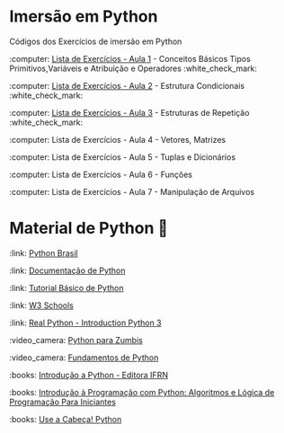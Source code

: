 # Imersão em Python 
Códigos dos Exercícios de imersão em  Python 
<p>:computer: <a href="https://github.com/tatycalixto/imersao-python/blob/main/Lista_de_Exercicio_01.ipynb"> Lista de Exercícios - Aula 1</a> - Conceitos Básicos Tipos Primitivos,Variáveis e Atribuição e Operadores :white_check_mark:</p>
<p>:computer: <a href="https://github.com/tatycalixto/imersao-python/blob/main/Lista_de_Exercicio_02.ipynb"> Lista de Exercícios - Aula 2</a> - Estrutura Condicionais :white_check_mark:</p>
<p>:computer: <a href="https://github.com/tatycalixto/imersao-python/blob/main/Lista_Exercicio_Aula_03.ipynb"> Lista de Exercícios - Aula 3</a> - Estruturas de Repetição :white_check_mark:</p>
<p>:computer: <!--<a href="#"> </a>--> Lista de Exercícios - Aula 4 - Vetores, Matrizes</p>
<p>:computer: <!--<a href="#"> </a>-->Lista de Exercícios - Aula 5 - Tuplas e Dicionários</p>
<p>:computer: <!--<a href="#"> -->Lista de Exercícios - Aula 6</a> - Funções</p>
<p>:computer: <!--<a href="#"> </a>-->Lista de Exercícios - Aula 7 - Manipulação de Arquivos</p>

# Material de Python :snake:
<p>:link: <a href="https://python.org.br/"> Python Brasil </a>  </p>
<p>:link: <a href="https://docs.python.org/pt-br/3/tutorial/index.html"> Documentação de Python</a>  </p>
<p>:link: <a href="https://www.devmedia.com.br/python-tutorial/33274">Tutorial Básico de Python</a>  </p>
<p>:link: <a href="https://www.w3schools.com/python/">W3 Schools</a>  </p>
<p>:link: <a href="https://realpython.com/learning-paths/python3-introduction/"> Real Python - Introduction Python 3</a>  </p>
<p>:video_camera: <a href="https://www.youtube.com/watch?v=YO58tXerKDc&list=PLUukMN0DTKCtbzhbYe2jdF4cr8MOWClXc"> Python para Zumbis </a> </p>
<p>:video_camera: <a href="https://www.youtube.com/watch?v=S9uPNppGsGo&list=PLHz_AreHm4dlKP6QQCekuIPky1CiwmdI6"> Fundamentos de Python </a> </p>
<p>:books: <a href="https://memoria.ifrn.edu.br/bitstream/handle/1044/2090/EBOOK%20-%20INTRODU%C3%87%C3%83O%20A%20PYTHON%20%28EDITORA%20IFRN%29.pdf?sequence=1&isAllowed=y">Introdução a Python - Editora IFRN </a> </p>
<p>:books: <a href="https://www.amazon.com.br/Introdu%C3%A7%C3%A3o-Programa%C3%A7%C3%A3o-com-Python-Algoritmos/dp/8575227181/ref=sr_1_2?__mk_pt_BR=%C3%85M%C3%85%C5%BD%C3%95%C3%91&keywords=python&qid=1680487364&sr=8-2">Introdução à Programação com Python: Algoritmos e Lógica de Programação Para Iniciantes</a> </p>
<p>:books: <a href="https://www.amazon.com.br/Use-Cabe%C3%A7a-Python-Paul-Barry-ebook/dp/B085Q53LKX/ref=sr_1_1?__mk_pt_BR=%C3%85M%C3%85%C5%BD%C3%95%C3%91&crid=1BQ2D7V1DERV3&keywords=use+a+cabe%C3%A7a+python&qid=1680487381&sprefix=use+a+cabe%C3%A7a+pyth%2Caps%2C212&sr=8-1">Use a Cabeça! Python </a> </p>

